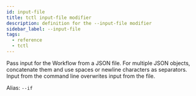 ```yaml
---
id: input-file
title: tctl input-file modifier
description: definition for the --input-file modifier
sidebar_label: --input-file
tags:
  - reference
  - tctl
---
```


Pass input for the Workflow from a JSON file.
For multiple JSON objects, concatenate them and use spaces or newline characters as separators.
Input from the command line overwrites input from the file.

Alias: `--if`

